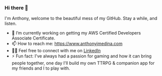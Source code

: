 ### Hi there 👋

I'm Anthony, welcome to the beautiful mess of my GitHub. Stay a while, and listen. 

- 🔭 I’m currently working on getting my AWS Certified Developers Associate Certificate.
- 📫 How to reach me: <https://www.anthonyjmedina.com>
- 🤝🏼 Feel free to connect with me on [LinkedIn](https://www.linkedin.com/in/anthonyjmedina/) 
- ⚡ Fun fact: I've always had a passion for gaming and how it can bring people together, one day I'll build my own TTRPG & companion app for my friends and I to play with.
